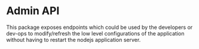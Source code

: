# Admin API
This package exposes endpoints which could be used by the developers or dev-ops to modify/refresh the low level configurations of the application without having to restart the nodejs application server.
